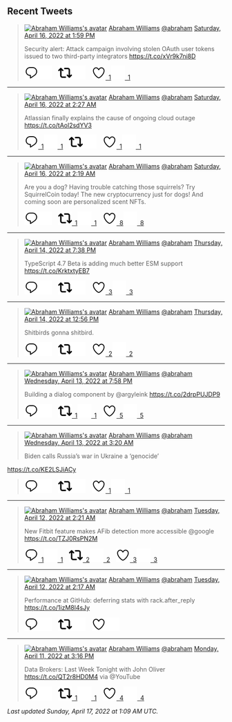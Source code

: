 ## Recent Tweets

> [![Abraham Williams's avatar](https://pbs.twimg.com/profile_images/897079141719195648/_mvh-QJH_mini.jpg)](https://twitter.com/abraham) [Abraham Williams](https://twitter.com/abraham) [@abraham](https://twitter.com/abraham) [Saturday, April 16, 2022 at 1:59 PM](https://twitter.com/abraham/status/1515328975857405959)
>
> Security alert: Attack campaign involving stolen OAuth user tokens issued to two third-party integrators https://t.co/xVr9k7ni8D
>
> [![Reply](./images/reply_light.svg#gh-light-mode-only "Reply")](https://twitter.com/intent/tweet?in_reply_to=1515328975857405959#gh-light-mode-only)[![Reply](./images/reply.svg#gh-dark-mode-only "Reply")](https://twitter.com/intent/tweet?in_reply_to=1515328975857405959#gh-dark-mode-only)&emsp;[![Retweet](./images/retweet_light.svg#gh-light-mode-only "Retweet")](https://twitter.com/intent/retweet?tweet_id=1515328975857405959#gh-light-mode-only)[![Retweet](./images/retweet.svg#gh-dark-mode-only "Retweet")](https://twitter.com/intent/retweet?tweet_id=1515328975857405959#gh-dark-mode-only)&emsp;[![Like](./images/like_light.svg#gh-light-mode-only "Like")&ensp;1](https://twitter.com/intent/favorite?tweet_id=1515328975857405959#gh-light-mode-only)[![Like](./images/like.svg#gh-dark-mode-only "Like")&ensp;1](https://twitter.com/intent/favorite?tweet_id=1515328975857405959#gh-dark-mode-only)


---

> [![Abraham Williams's avatar](https://pbs.twimg.com/profile_images/897079141719195648/_mvh-QJH_mini.jpg)](https://twitter.com/abraham) [Abraham Williams](https://twitter.com/abraham) [@abraham](https://twitter.com/abraham) [Saturday, April 16, 2022 at 2:27 AM](https://twitter.com/abraham/status/1515154839038304260)
>
> Atlassian finally explains the cause of ongoing cloud outage https://t.co/tAol2sdYV3
>
> [![Reply](./images/reply_light.svg#gh-light-mode-only "Reply")&ensp;1](https://twitter.com/intent/tweet?in_reply_to=1515154839038304260#gh-light-mode-only)[![Reply](./images/reply.svg#gh-dark-mode-only "Reply")&ensp;1](https://twitter.com/intent/tweet?in_reply_to=1515154839038304260#gh-dark-mode-only)&emsp;[![Retweet](./images/retweet_light.svg#gh-light-mode-only "Retweet")](https://twitter.com/intent/retweet?tweet_id=1515154839038304260#gh-light-mode-only)[![Retweet](./images/retweet.svg#gh-dark-mode-only "Retweet")](https://twitter.com/intent/retweet?tweet_id=1515154839038304260#gh-dark-mode-only)&emsp;[![Like](./images/like_light.svg#gh-light-mode-only "Like")&ensp;1](https://twitter.com/intent/favorite?tweet_id=1515154839038304260#gh-light-mode-only)[![Like](./images/like.svg#gh-dark-mode-only "Like")&ensp;1](https://twitter.com/intent/favorite?tweet_id=1515154839038304260#gh-dark-mode-only)


---

> [![Abraham Williams's avatar](https://pbs.twimg.com/profile_images/897079141719195648/_mvh-QJH_mini.jpg)](https://twitter.com/abraham) [Abraham Williams](https://twitter.com/abraham) [@abraham](https://twitter.com/abraham) [Saturday, April 16, 2022 at 2:19 AM](https://twitter.com/abraham/status/1515152753424805892)
>
> Are you a dog? Having trouble catching those squirrels? Try SquirrelCoin today! The new cryptocurrency just for dogs! And coming soon are personalized scent NFTs.
>
> [![Reply](./images/reply_light.svg#gh-light-mode-only "Reply")](https://twitter.com/intent/tweet?in_reply_to=1515152753424805892#gh-light-mode-only)[![Reply](./images/reply.svg#gh-dark-mode-only "Reply")](https://twitter.com/intent/tweet?in_reply_to=1515152753424805892#gh-dark-mode-only)&emsp;[![Retweet](./images/retweet_light.svg#gh-light-mode-only "Retweet")&ensp;1](https://twitter.com/intent/retweet?tweet_id=1515152753424805892#gh-light-mode-only)[![Retweet](./images/retweet.svg#gh-dark-mode-only "Retweet")&ensp;1](https://twitter.com/intent/retweet?tweet_id=1515152753424805892#gh-dark-mode-only)&emsp;[![Like](./images/like_light.svg#gh-light-mode-only "Like")&ensp;8](https://twitter.com/intent/favorite?tweet_id=1515152753424805892#gh-light-mode-only)[![Like](./images/like.svg#gh-dark-mode-only "Like")&ensp;8](https://twitter.com/intent/favorite?tweet_id=1515152753424805892#gh-dark-mode-only)


---

> [![Abraham Williams's avatar](https://pbs.twimg.com/profile_images/897079141719195648/_mvh-QJH_mini.jpg)](https://twitter.com/abraham) [Abraham Williams](https://twitter.com/abraham) [@abraham](https://twitter.com/abraham) [Thursday, April 14, 2022 at 7:38 PM](https://twitter.com/abraham/status/1514689560504061960)
>
> TypeScript 4.7 Beta is adding much better ESM support https://t.co/KrktxtyEB7
>
> [![Reply](./images/reply_light.svg#gh-light-mode-only "Reply")](https://twitter.com/intent/tweet?in_reply_to=1514689560504061960#gh-light-mode-only)[![Reply](./images/reply.svg#gh-dark-mode-only "Reply")](https://twitter.com/intent/tweet?in_reply_to=1514689560504061960#gh-dark-mode-only)&emsp;[![Retweet](./images/retweet_light.svg#gh-light-mode-only "Retweet")](https://twitter.com/intent/retweet?tweet_id=1514689560504061960#gh-light-mode-only)[![Retweet](./images/retweet.svg#gh-dark-mode-only "Retweet")](https://twitter.com/intent/retweet?tweet_id=1514689560504061960#gh-dark-mode-only)&emsp;[![Like](./images/like_light.svg#gh-light-mode-only "Like")&ensp;3](https://twitter.com/intent/favorite?tweet_id=1514689560504061960#gh-light-mode-only)[![Like](./images/like.svg#gh-dark-mode-only "Like")&ensp;3](https://twitter.com/intent/favorite?tweet_id=1514689560504061960#gh-dark-mode-only)


---

> [![Abraham Williams's avatar](https://pbs.twimg.com/profile_images/897079141719195648/_mvh-QJH_mini.jpg)](https://twitter.com/abraham) [Abraham Williams](https://twitter.com/abraham) [@abraham](https://twitter.com/abraham) [Thursday, April 14, 2022 at 12:56 PM](https://twitter.com/abraham/status/1514588366066622470)
>
> Shitbirds gonna shitbird.
>
> [![Reply](./images/reply_light.svg#gh-light-mode-only "Reply")](https://twitter.com/intent/tweet?in_reply_to=1514588366066622470#gh-light-mode-only)[![Reply](./images/reply.svg#gh-dark-mode-only "Reply")](https://twitter.com/intent/tweet?in_reply_to=1514588366066622470#gh-dark-mode-only)&emsp;[![Retweet](./images/retweet_light.svg#gh-light-mode-only "Retweet")](https://twitter.com/intent/retweet?tweet_id=1514588366066622470#gh-light-mode-only)[![Retweet](./images/retweet.svg#gh-dark-mode-only "Retweet")](https://twitter.com/intent/retweet?tweet_id=1514588366066622470#gh-dark-mode-only)&emsp;[![Like](./images/like_light.svg#gh-light-mode-only "Like")&ensp;2](https://twitter.com/intent/favorite?tweet_id=1514588366066622470#gh-light-mode-only)[![Like](./images/like.svg#gh-dark-mode-only "Like")&ensp;2](https://twitter.com/intent/favorite?tweet_id=1514588366066622470#gh-dark-mode-only)


---

> [![Abraham Williams's avatar](https://pbs.twimg.com/profile_images/897079141719195648/_mvh-QJH_mini.jpg)](https://twitter.com/abraham) [Abraham Williams](https://twitter.com/abraham) [@abraham](https://twitter.com/abraham) [Wednesday, April 13, 2022 at 7:58 PM](https://twitter.com/abraham/status/1514332205530689539)
>
> Building a dialog component by @argyleink https://t.co/2drpPUJDP9
>
> [![Reply](./images/reply_light.svg#gh-light-mode-only "Reply")](https://twitter.com/intent/tweet?in_reply_to=1514332205530689539#gh-light-mode-only)[![Reply](./images/reply.svg#gh-dark-mode-only "Reply")](https://twitter.com/intent/tweet?in_reply_to=1514332205530689539#gh-dark-mode-only)&emsp;[![Retweet](./images/retweet_light.svg#gh-light-mode-only "Retweet")&ensp;1](https://twitter.com/intent/retweet?tweet_id=1514332205530689539#gh-light-mode-only)[![Retweet](./images/retweet.svg#gh-dark-mode-only "Retweet")&ensp;1](https://twitter.com/intent/retweet?tweet_id=1514332205530689539#gh-dark-mode-only)&emsp;[![Like](./images/like_light.svg#gh-light-mode-only "Like")&ensp;5](https://twitter.com/intent/favorite?tweet_id=1514332205530689539#gh-light-mode-only)[![Like](./images/like.svg#gh-dark-mode-only "Like")&ensp;5](https://twitter.com/intent/favorite?tweet_id=1514332205530689539#gh-dark-mode-only)


---

> [![Abraham Williams's avatar](https://pbs.twimg.com/profile_images/897079141719195648/_mvh-QJH_mini.jpg)](https://twitter.com/abraham) [Abraham Williams](https://twitter.com/abraham) [@abraham](https://twitter.com/abraham) [Wednesday, April 13, 2022 at 3:20 AM](https://twitter.com/abraham/status/1514080991186505732)
>
> Biden calls Russia’s war in Ukraine a ‘genocide’

https://t.co/KE2LSJiACy
>
> [![Reply](./images/reply_light.svg#gh-light-mode-only "Reply")](https://twitter.com/intent/tweet?in_reply_to=1514080991186505732#gh-light-mode-only)[![Reply](./images/reply.svg#gh-dark-mode-only "Reply")](https://twitter.com/intent/tweet?in_reply_to=1514080991186505732#gh-dark-mode-only)&emsp;[![Retweet](./images/retweet_light.svg#gh-light-mode-only "Retweet")](https://twitter.com/intent/retweet?tweet_id=1514080991186505732#gh-light-mode-only)[![Retweet](./images/retweet.svg#gh-dark-mode-only "Retweet")](https://twitter.com/intent/retweet?tweet_id=1514080991186505732#gh-dark-mode-only)&emsp;[![Like](./images/like_light.svg#gh-light-mode-only "Like")&ensp;1](https://twitter.com/intent/favorite?tweet_id=1514080991186505732#gh-light-mode-only)[![Like](./images/like.svg#gh-dark-mode-only "Like")&ensp;1](https://twitter.com/intent/favorite?tweet_id=1514080991186505732#gh-dark-mode-only)


---

> [![Abraham Williams's avatar](https://pbs.twimg.com/profile_images/897079141719195648/_mvh-QJH_mini.jpg)](https://twitter.com/abraham) [Abraham Williams](https://twitter.com/abraham) [@abraham](https://twitter.com/abraham) [Tuesday, April 12, 2022 at 2:21 AM](https://twitter.com/abraham/status/1513703878121988103)
>
> New Fitbit feature makes AFib detection more accessible @google https://t.co/TZJ0RsPN2M
>
> [![Reply](./images/reply_light.svg#gh-light-mode-only "Reply")&ensp;1](https://twitter.com/intent/tweet?in_reply_to=1513703878121988103#gh-light-mode-only)[![Reply](./images/reply.svg#gh-dark-mode-only "Reply")&ensp;1](https://twitter.com/intent/tweet?in_reply_to=1513703878121988103#gh-dark-mode-only)&emsp;[![Retweet](./images/retweet_light.svg#gh-light-mode-only "Retweet")&ensp;2](https://twitter.com/intent/retweet?tweet_id=1513703878121988103#gh-light-mode-only)[![Retweet](./images/retweet.svg#gh-dark-mode-only "Retweet")&ensp;2](https://twitter.com/intent/retweet?tweet_id=1513703878121988103#gh-dark-mode-only)&emsp;[![Like](./images/like_light.svg#gh-light-mode-only "Like")&ensp;3](https://twitter.com/intent/favorite?tweet_id=1513703878121988103#gh-light-mode-only)[![Like](./images/like.svg#gh-dark-mode-only "Like")&ensp;3](https://twitter.com/intent/favorite?tweet_id=1513703878121988103#gh-dark-mode-only)


---

> [![Abraham Williams's avatar](https://pbs.twimg.com/profile_images/897079141719195648/_mvh-QJH_mini.jpg)](https://twitter.com/abraham) [Abraham Williams](https://twitter.com/abraham) [@abraham](https://twitter.com/abraham) [Tuesday, April 12, 2022 at 2:17 AM](https://twitter.com/abraham/status/1513702893869846532)
>
> Performance at GitHub: deferring stats with rack.after_reply https://t.co/1izM8l4sJy
>
> [![Reply](./images/reply_light.svg#gh-light-mode-only "Reply")](https://twitter.com/intent/tweet?in_reply_to=1513702893869846532#gh-light-mode-only)[![Reply](./images/reply.svg#gh-dark-mode-only "Reply")](https://twitter.com/intent/tweet?in_reply_to=1513702893869846532#gh-dark-mode-only)&emsp;[![Retweet](./images/retweet_light.svg#gh-light-mode-only "Retweet")](https://twitter.com/intent/retweet?tweet_id=1513702893869846532#gh-light-mode-only)[![Retweet](./images/retweet.svg#gh-dark-mode-only "Retweet")](https://twitter.com/intent/retweet?tweet_id=1513702893869846532#gh-dark-mode-only)&emsp;[![Like](./images/like_light.svg#gh-light-mode-only "Like")](https://twitter.com/intent/favorite?tweet_id=1513702893869846532#gh-light-mode-only)[![Like](./images/like.svg#gh-dark-mode-only "Like")](https://twitter.com/intent/favorite?tweet_id=1513702893869846532#gh-dark-mode-only)


---

> [![Abraham Williams's avatar](https://pbs.twimg.com/profile_images/897079141719195648/_mvh-QJH_mini.jpg)](https://twitter.com/abraham) [Abraham Williams](https://twitter.com/abraham) [@abraham](https://twitter.com/abraham) [Monday, April 11, 2022 at 3:16 PM](https://twitter.com/abraham/status/1513536478302846987)
>
> Data Brokers: Last Week Tonight with John Oliver https://t.co/QT2r8HD0M4 via @YouTube
>
> [![Reply](./images/reply_light.svg#gh-light-mode-only "Reply")](https://twitter.com/intent/tweet?in_reply_to=1513536478302846987#gh-light-mode-only)[![Reply](./images/reply.svg#gh-dark-mode-only "Reply")](https://twitter.com/intent/tweet?in_reply_to=1513536478302846987#gh-dark-mode-only)&emsp;[![Retweet](./images/retweet_light.svg#gh-light-mode-only "Retweet")&ensp;1](https://twitter.com/intent/retweet?tweet_id=1513536478302846987#gh-light-mode-only)[![Retweet](./images/retweet.svg#gh-dark-mode-only "Retweet")&ensp;1](https://twitter.com/intent/retweet?tweet_id=1513536478302846987#gh-dark-mode-only)&emsp;[![Like](./images/like_light.svg#gh-light-mode-only "Like")&ensp;4](https://twitter.com/intent/favorite?tweet_id=1513536478302846987#gh-light-mode-only)[![Like](./images/like.svg#gh-dark-mode-only "Like")&ensp;4](https://twitter.com/intent/favorite?tweet_id=1513536478302846987#gh-dark-mode-only)


_Last updated Sunday, April 17, 2022 at 1:09 AM UTC._
